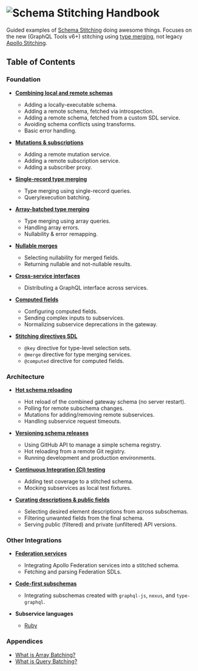 # ![Schema Stitching Handbook](./images/banner-1.jpg)

Guided examples of [Schema Stitching](https://www.graphql-tools.com/docs/stitch-combining-schemas) doing awesome things. Focuses on the new (GraphQL Tools v6+) stitching using [type merging](https://www.graphql-tools.com/docs/stitch-type-merging), not legacy [Apollo Stitching](https://www.apollographql.com/docs/federation/migrating-from-stitching/).

## Table of Contents

### Foundation

- **[Combining local and remote schemas](./combining-local-and-remote-schemas)**

  - Adding a locally-executable schema.
  - Adding a remote schema, fetched via introspection.
  - Adding a remote schema, fetched from a custom SDL service.
  - Avoiding schema conflicts using transforms.
  - Basic error handling.

- **[Mutations &amp; subscriptions](./mutations-and-subscriptions)**

  - Adding a remote mutation service.
  - Adding a remote subscription service.
  - Adding a subscriber proxy.

- **[Single-record type merging](./type-merging-single-records)**

  - Type merging using single-record queries.
  - Query/execution batching.

- **[Array-batched type merging](./type-merging-arrays)**

  - Type merging using array queries.
  - Handling array errors.
  - Nullability & error remapping.

- **[Nullable merges](./type-merging-nullables)**

  - Selecting nullability for merged fields.
  - Returning nullable and not-nullable results.

- **[Cross-service interfaces](./type-merging-interfaces)**

  - Distributing a GraphQL interface across services.

- **[Computed fields](./computed-fields)**

  - Configuring computed fields.
  - Sending complex inputs to subservices.
  - Normalizing subservice deprecations in the gateway.

- **[Stitching directives SDL](./stitching-directives-sdl)**

  - `@key` directive for type-level selection sets.
  - `@merge` directive for type merging services.
  - `@computed` directive for computed fields.

### Architecture

- **[Hot schema reloading](./hot-schema-reloading)**

  - Hot reload of the combined gateway schema (no server restart).
  - Polling for remote subschema changes.
  - Mutations for adding/removing remote subservices.
  - Handling subservice request timeouts.

- **[Versioning schema releases](./versioning-schema-releases)**

  - Using GitHub API to manage a simple schema registry.
  - Hot reloading from a remote Git registry.
  - Running development and production environments.

- **[Continuous Integration (CI) testing](./continuous-integration-testing)**

  - Adding test coverage to a stitched schema.
  - Mocking subservices as local test fixtures.

- **[Curating descriptions &amp; public fields](./curating-descriptions-and-fields)**

  - Selecting desired element descriptions from across subschemas.
  - Filtering unwanted fields from the final schema.
  - Serving public (filtered) and private (unfiltered) API versions.

### Other Integrations

- **[Federation services](./federation-services)**

  - Integrating Apollo Federation services into a stitched schema.
  - Fetching and parsing Federation SDLs.

- **[Code-first subschemas](./code-first-schemas)**

  - Integrating subschemas created with `graphql-js`, `nexus`, and `type-graphql`.

- **Subservice languages**

  - [Ruby](./subservice-languages/ruby)

### Appendices

- [What is Array Batching?](https://github.com/gmac/schema-stitching-demos/wiki/Batching-Arrays-and-Queries#what-is-array-batching)
- [What is Query Batching?](https://github.com/gmac/schema-stitching-demos/wiki/Batching-Arrays-and-Queries#what-is-query-batching)
